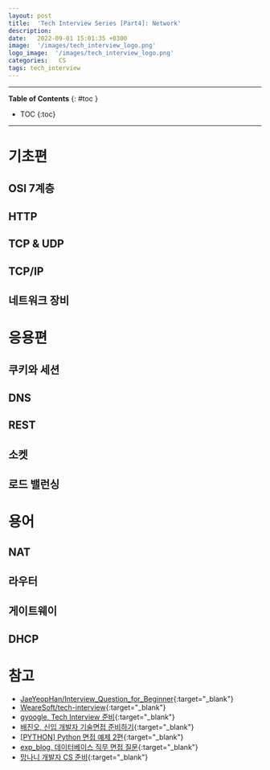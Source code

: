 ```yaml
---
layout: post
title:  'Tech Interview Series [Part4]: Network'
description: 
date:   2022-09-01 15:01:35 +0300
image:  '/images/tech_interview_logo.png'
logo_image:  '/images/tech_interview_logo.png'
categories:   CS
tags: tech_interview
---
```

---

**Table of Contents**
{: #toc }
*  TOC
{:toc}

---

# 기초편

## OSI 7계층
## HTTP
## TCP & UDP
## TCP/IP
## 네트워크 장비

# 응용편

## 쿠키와 세션
## DNS
## REST
## 소켓
## 로드 밸런싱

# 용어

## NAT
## 라우터
## 게이트웨이
## DHCP

# 참고
- [JaeYeopHan/Interview_Question_for_Beginner](https://github.com/JaeYeopHan/Interview_Question_for_Beginner){:target="_blank"}
- [WeareSoft/tech-interview](https://github.com/WeareSoft/tech-interview){:target="_blank"}
- [gyoogle, Tech Interview 준비](https://gyoogle.dev/blog/guide/%EB%A9%B4%EC%A0%91%20%EC%A4%80%EB%B9%84.html){:target="_blank"}
- [배진오, 신입 개발자 기술면접 준비하기](https://blex.me/@baealex/%EC%B7%A8%EC%A4%80%EC%83%9D%EC%9D%B4-%EC%83%9D%EA%B0%81%ED%95%98%EB%8A%94-%EA%B0%9C%EB%B0%9C%EC%9E%90-%EA%B8%B0%EC%88%A0%EB%A9%B4%EC%A0%91-%EC%A4%80%EB%B9%84){:target="_blank"}
- [[PYTHON] Python 면접 예제 2편](https://dingrr.com/blog/post/python-python-%EB%A9%B4%EC%A0%91-%EC%98%88%EC%A0%9C-2%ED%8E%B8){:target="_blank"}
- [exp_blog, 데이터베이스 직무 면접 질문](https://syujisu.tistory.com/entry/%EB%8D%B0%EC%9D%B4%ED%84%B0%EB%B2%A0%EC%9D%B4%EC%8A%A4-%EC%A7%81%EB%AC%B4-%EB%A9%B4%EC%A0%91-%EC%A7%88%EB%AC%B8?category=871132){:target="_blank"}
- [망나니 개발자 CS 준비](https://mangkyu.tistory.com/88){:target="_blank"}
